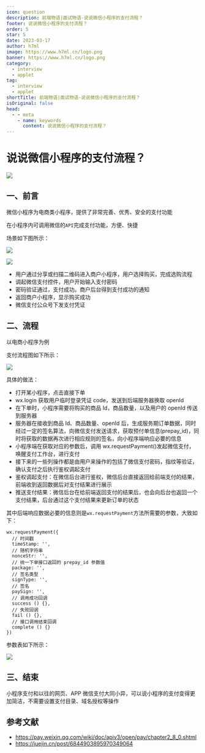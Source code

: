 ```yaml
---
icon: question
description: 前端物语|面试物语-说说微信小程序的支付流程？
footer: 说说微信小程序的支付流程？
order: 5
star: 5
date: 2023-03-17
author: h7ml
image: https://www.h7ml.cn/logo.png
banner: https://www.h7ml.cn/logo.png
category:
  - interview
  - applet
tag:
  - interview
  - applet
shortTitle: 前端物语|面试物语-说说微信小程序的支付流程？
isOriginal: false
head:
  - - meta
    - name: keywords
      content: 说说微信小程序的支付流程？
---
```


# 说说微信小程序的支付流程？

![](http://static.5ibug.net/vitepress/assets/images/interview/2266fff0-34a0-11ec-8e64-91fdec0f05a1.png)

## 一、前言

微信小程序为电商类小程序，提供了非常完善、优秀、安全的支付功能

在小程序内可调用微信的`API`完成支付功能，方便、快捷

场景如下图所示：

![](http://static.5ibug.net/vitepress/assets/images/interview/6e0cff40-34a0-11ec-a752-75723a64e8f5.png)

![](http://static.5ibug.net/vitepress/assets/images/interview/34864830-34a0-11ec-8e64-91fdec0f05a1.png)

- 用户通过分享或扫描二维码进入商户小程序，用户选择购买，完成选购流程
- 调起微信支付控件，用户开始输入支付密码
- 密码验证通过，支付成功。商户后台得到支付成功的通知
- 返回商户小程序，显示购买成功
- 微信支付公众号下发支付凭证

## 二、流程

以电商小程序为例

支付流程图如下所示：

![](http://static.5ibug.net/vitepress/assets/images/interview/76b66780-34a0-11ec-8e64-91fdec0f05a1.png)

具体的做法：

- 打开某小程序，点击直接下单
- wx.login 获取用户临时登录凭证 code，发送到后端服务器换取 openId
- 在下单时，小程序需要将购买的商品 Id，商品数量，以及用户的 openId 传送到服务器
- 服务器在接收到商品 Id、商品数量、openId 后，生成服务期订单数据，同时经过一定的签名算法，向微信支付发送请求，获取预付单信息(prepay_id)，同时将获取的数据再次进行相应规则的签名，向小程序端响应必要的信息
- 小程序端在获取对应的参数后，调用 wx.requestPayment()发起微信支付，唤醒支付工作台，进行支付
- 接下来的一些列操作都是由用户来操作的包括了微信支付密码，指纹等验证，确认支付之后执行鉴权调起支付
- 鉴权调起支付：在微信后台进行鉴权，微信后台直接返回给前端支付的结果，前端收到返回数据后对支付结果进行展示
- 推送支付结果：微信后台在给前端返回支付的结果后，也会向后台也返回一个支付结果，后台通过这个支付结果来更新订单的状态

其中后端响应数据必要的信息则是`wx.requestPayment`方法所需要的参数，大致如下：

```JS
wx.requestPayment({
  // 时间戳
  timeStamp: '',
  // 随机字符串
  nonceStr: '',
  // 统一下单接口返回的 prepay_id 参数值
  package: '',
  // 签名类型
  signType: '',
  // 签名
  paySign: '',
  // 调用成功回调
  success () {},
  // 失败回调
  fail () {},
  // 接口调用结束回调
  complete () {}
})
```

参数表如下所示：

![](https://files.mdnice.com/user/155/48efed1f-d67f-45a7-ab2c-89a6424fafa0.png)

## 三、结束

小程序支付和以往的网页、APP 微信支付大同小异，可以说小程序的支付变得更加简洁，不需要设置支付目录、域名授权等操作

## 参考文献

- <https://pay.weixin.qq.com/wiki/doc/apiv3/open/pay/chapter2_8_0.shtml>
- <https://juejin.cn/post/6844903895970349064>
